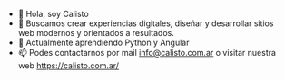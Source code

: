 - 👋 Hola, soy Calisto
- 👀 Buscamos crear experiencias digitales, diseñar y desarrollar sitios web modernos y orientados a resultados.
- 🌱 Actualmente aprendiendo Python y Angular
- 📫 Podes contactarnos por mail info@calisto.com.ar o visitar nuestra web https://calisto.com.ar/
